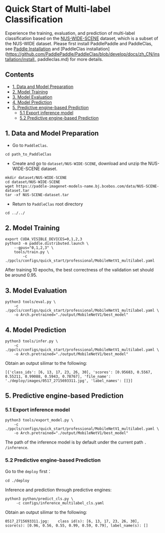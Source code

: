 # Quick Start of Multi-label Classification

Experience the training, evaluation, and prediction of multi-label classification based on the [NUS-WIDE-SCENE](https://lms.comp.nus.edu.sg/wp-content/uploads/2019/research/nuswide/NUS-WIDE.html) dataset, which is a subset of the NUS-WIDE dataset. Please first install PaddlePaddle and PaddleClas, see [Paddle Installation](https://github.com/PaddlePaddle/PaddleClas/blob/develop/docs/zh_CN/installation) and [PaddleClas installation](https://github.com/PaddlePaddle/PaddleClas/blob/develop/docs/zh_CN/installation/install_ paddleclas.md) for more details.

## Contents

- [1. Data and Model Preparation](#1)
- [2. Model Training](#2)
- [3. Model Evaluation](#3)
- [4. Model Prediction](#4)
- [5. Predictive engine-based Prediction](#5)
  - [5.1 Export inference model](#5.1)
  - [5.2 Predictive engine-based Prediction](#5.2)


<a name="1"></a>
## 1. Data and Model Preparation

- Go to `PaddleClas`.

```
cd path_to_PaddleClas
```

- Create and go to `dataset/NUS-WIDE-SCENE`, download and unzip the NUS-WIDE-SCENE dataset.

```
mkdir dataset/NUS-WIDE-SCENE
cd dataset/NUS-WIDE-SCENE
wget https://paddle-imagenet-models-name.bj.bcebos.com/data/NUS-SCENE-dataset.tar
tar -xf NUS-SCENE-dataset.tar
```

- Return to `PaddleClas` root directory

```
cd ../../
```


<a name="2"></a>
## 2. Model Training

```
export CUDA_VISIBLE_DEVICES=0,1,2,3
python3 -m paddle.distributed.launch \
    --gpus="0,1,2,3" \
    tools/train.py \
        -c ./ppcls/configs/quick_start/professional/MobileNetV1_multilabel.yaml
```

After training 10 epochs, the best correctness of the validation set should be around 0.95.


<a name="3"></a>
## 3. Model Evaluation

```
python3 tools/eval.py \
    -c ./ppcls/configs/quick_start/professional/MobileNetV1_multilabel.yaml \
    -o Arch.pretrained="./output/MobileNetV1/best_model"
```


<a name="4"></a>
## 4. Model Prediction

```
python3 tools/infer.py \
    -c ./ppcls/configs/quick_start/professional/MobileNetV1_multilabel.yaml \
    -o Arch.pretrained="./output/MobileNetV1/best_model"
```

Obtain an output silimar to the following:

```
[{'class_ids': [6, 13, 17, 23, 26, 30], 'scores': [0.95683, 0.5567, 0.55211, 0.99088, 0.5943, 0.78767], 'file_name': './deploy/images/0517_2715693311.jpg', 'label_names': []}]
```


<a name="5"></a>
## 5. Predictive engine-based Prediction


<a name="5.1"></a>
### 5.1 Export inference model

```
python3 tools/export_model.py \
    -c ./ppcls/configs/quick_start/professional/MobileNetV1_multilabel.yaml \
    -o Arch.pretrained="./output/MobileNetV1/best_model"
```

The path of the inference model is by default under the current path `. /inference`.


<a name="5.2"></a>
### 5.2 Predictive engine-based Prediction

Go to the `deploy` first：

```
cd ./deploy
```

Inference and prediction through predictive engines:

```
python3 python/predict_cls.py \
     -c configs/inference_multilabel_cls.yaml
```

Obtain an output silimar to the following:

```
0517_2715693311.jpg:    class id(s): [6, 13, 17, 23, 26, 30], score(s): [0.96, 0.56, 0.55, 0.99, 0.59, 0.79], label_name(s): []
```